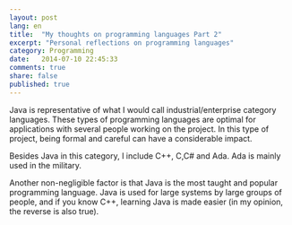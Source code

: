 ```yaml
---
layout: post
lang: en
title:  "My thoughts on programming languages Part 2"
excerpt: "Personal reflections on programming languages"
category: Programming
date:   2014-07-10 22:45:33
comments: true
share: false
published: true
---
```


Java is representative of what I would call industrial/enterprise category languages. These types of programming languages are optimal for applications with several people working on the project. In this type of project, being formal and careful can have a considerable impact.
 
Besides Java in this category, I include C++, C,C# and Ada. Ada is mainly used in the military.

Another non-negligible factor is that Java is the most taught and popular programming language. Java is used for large systems by large groups of people, and if you know C++, learning Java is made easier (in my opinion, the reverse is also true).